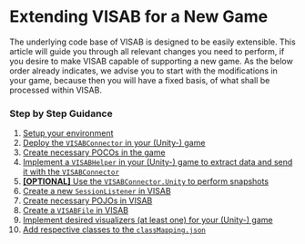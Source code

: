 # Extending VISAB for a New Game

The underlying code base of VISAB is designed to be easily extensible. This article will guide you through 
all relevant changes you need to perform, if you desire to make VISAB capable of supporting a new game.
As the below order already indicates, we advise you to start with the modifications in your game, because 
then you will have a fixed basis, of what shall be processed within VISAB.

### Step by Step Guidance

1. [Setup your environment](https://visab-org.github.io/getting_started/setup.html)
2. [Deploy the <code>VISABConnector</code> in your (Unity-) game](https://github.com/VISAB-ORG/VISABConnector)
3. [Create necessary POCOs in the game](https://visab-org.github.io/code_samples/visab/pojos_pocos.html)
4. [Implement a <code>VISABHelper</code> in your (Unity-) game to extract data and send it with the <code>VISABConnector</code>](https://visab-org.github.io/code_samples/old/connector.html)
5. [**[OPTIONAL]** Use the <code>VISABConnector.Unity</code> to perform snapshots](https://visab-org.github.io/code_samples/visabconnector_unity/images.html)
6. [Create a new <code>SessionListener</code> in VISAB](https://visab-org.github.io/code_samples/visab/listener.html)
7. [Create necessary POJOs in VISAB](https://visab-org.github.io/code_samples/visab/pojos_pocos.html)
8. [Create a <code>VISABFile</code> in VISAB](https://visab-org.github.io/code_samples/visab/file.html)
9. [Implement desired visualizers (at least one) for your (Unity-) game](https://visab-org.github.io/documentation/visualizer/visualizer.html)
10. [Add respective classes to the <code>classMapping.json</code>](https://visab-org.github.io/code_samples/visab/class_mapping.html)